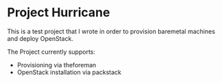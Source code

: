 Project Hurricane
=================

This is a test project that I wrote in order to provision baremetal machines
and deploy OpenStack.

The Project currently supports:
- Provisioning via theforeman
- OpenStack installation via packstack
